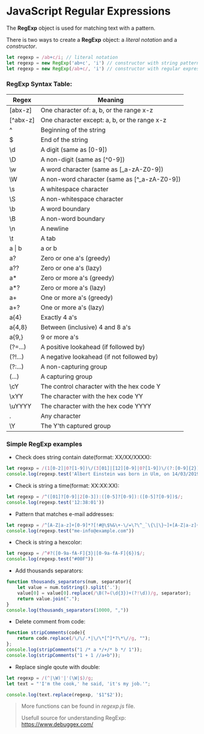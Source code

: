 # JavaScript Regular Expressions

The **RegExp** object is used for matching text with a pattern.

There is two ways to create a **RegExp** object: a *literal notation* and a *constructor*.

```javascript
let regexp = /ab+c/i; // literal notation
let regexp = new RegExp('ab+c', 'i') // constructor with string pattern as first argument
let regexp = new RegExp(/ab+c/, 'i') // constructor with regular expression literal as first argument (Starting with ECMAScript 6)
```

### RegExp Syntax Table:

| Regex      | Meaning                                      |
|------------|----------------------------------------------|
| [abx-z]    | One character of: a, b, or the range x-z     |
| [^abx-z]   | One character except: a, b, or the range x-z |
| ^          | 	Beginning of the string                     |
| $          | 	End of the string                           |
| \d         | 	A digit (same as [0-9])                     |
| \D         | 	A non-digit (same as [^0-9])                |
| \w	        | A word character (same as [_a-zA-Z0-9])      |
| \W	        | A non-word character (same as [^_a-zA-Z0-9]) |
| \s	        | A whitespace character                       |
| \S	        | A non-whitespace character                   |
| \b	        | A word boundary                              |
| \B	        | A non-word boundary                          |
| \n	        | A newline                                    |
| \t	        | A tab                                        |
| a &#x7c; b | a or b                                       |
| a?         | Zero or one a's (greedy)                     |
| a??        | Zero or one a's (lazy)                       |
| a*         | Zero or more a's (greedy)                    |
| a*?        | Zero or more a's (lazy)                      |
| a+         | One or more a's (greedy)                     |
| a+?        | One or more a's (lazy)                       |
| a{4}       | Exactly 4 a's                                |
| a{4,8}     | Between (inclusive) 4 and 8 a's              |
| a{9,}      | 9 or more a's                                |
| (?=...)	   | A positive lookahead (if followed by)        |
| (?!...)    | 	A negative lookahead (if not followed by)   |
| (?:...)    | A non-capturing group                        |
| (...)      | A capturing group                            |
|  \cY	      | The control character with the hex code Y    |
| \xYY	      | The character with the hex code YY           |
| \uYYYY	    | The character with the hex code YYYY         |
| .	         | Any character                                |
| \Y         | 	The Y'th captured group                     |


### Simple RegExp examples 

- Check does string contain date(format: XX/XX/XXXX):
```javascript
let regexp = /(1[0-2]|0?[1-9])\/(3[01]|[12][0-9]|0?[1-9])\/(?:[0-9]{2})?[0-9]{2}$/;
console.log(regexp.test('Albert Einstein was born in Ulm, on 14/03/2019'))
```

- Check is string a time(format: XX:XX:XX):
```javascript
let regexp = /^([01]?[0-9]|2[0-3]):([0-5]?[0-9]):([0-5]?[0-9])$/;
console.log(regexp.test('12:38:01'))
```

- Pattern that matches e-mail addresses:
```javascript
let regexp = /^[A-Z|a-z]+[0-9]*?[!#@\$%&\+-\/=\?\^_`\{\|\}~]+[A-Z|a-z]+[0-9]*?.\w{2,3}/
console.log(regexp.test("me-info@example.com"))
```

- Check is string a hexcolor:
```javascript
let regexp = /^#?([0-9a-fA-F]{3}|[0-9a-fA-F]{6})$/;
console.log(regexp.test("#00F"))
```

- Add thousands separators:
```javascript
function thousands_separators(num, separator){
    let value = num.toString().split('.');
    value[0] = value[0].replace(/\B(?=(\d{3})+(?!\d))/g, separator);
    return value.join(".");
}
console.log(thousands_separators(10000, ","))
```

- Delete comment from code:
```javascript
function stripCommeпts(code){
    return code.replace(/\/\/.*|\/\*[^]*?\*\//g, "");
};
console.log(stripCommeпts("1 /* а */+/* b */ 1"));
console.log(stripCommeпts("1 + 1 //a+b"));
```

- Replace single qoute with double:
```javascript
let regexp = /(^|\W)'|'(\W|$)/g;
let text = "'I'm the cook,' he said, 'it's my job.'";

console.log(text.replace(regexp, '$1"$2'));
```

> More functions can be found in *regexp.js* file.
> 
> Usefull source for understanding RegExp: https://www.debuggex.com/
